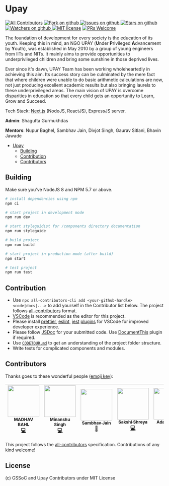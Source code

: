 # Upay

[![All Contributors](https://img.shields.io/badge/all_contributors-7-orange.svg?style=flat-square)](#contributors)
[![Fork on github](https://img.shields.io/github/forks/GirlScriptSummerOfCode/Upay.svg) ](https://github.com/GirlScriptSummerOfCode/Upay/network/members)
[![Issues on github](https://img.shields.io/github/issues/GirlScriptSummerOfCode/Upay.svg) ](https://github.com/GirlScriptSummerOfCode/Upay/issues)
[![Stars on github](https://img.shields.io/github/stars/GirlScriptSummerOfCode/Upay.svg) ](https://github.com/GirlScriptSummerOfCode/Upay/stargazers)
[![Watchers on github](https://img.shields.io/github/watchers/GirlScriptSummerOfCode/Upay.svg) ](https://github.com/GirlScriptSummerOfCode/Upay/watchers)
[![MIT license](https://img.shields.io/github/license/GirlScriptSummerOfCode/Upay.svg)](LICENSE)
[![PRs Welcome](https://img.shields.io/badge/PRs-welcome-brightgreen.svg?style=flat-square)](http://makeapullrequest.com)

The foundation of development for every society is the education of its youth. Keeping this in mind, an NGO UPAY (**U**nder **P**rivileged **A**dvancement by **Y**outh), was established in May 2010 by a group of young engineers from IITs and NITs. It mainly aims to provide opportunities to underprivileged children and bring some sunshine in those deprived lives.

Ever since it's dawn, UPAY Team has been working wholeheartedly in achieving this aim. Its success story can be culminated by the mere fact that where children were unable to do basic arithmetic calculations are now, not just producing excellent academic results but also bringing laurels to these underprivileged areas. The main vision of UPAY is overcome disparities in education so that every child gets an opportunity to Learn, Grow and Succeed.

Tech Stack: [Next.js](https://nextjs.org/) (NodeJS, ReactJS), ExpressJS server.

**Admin**: Shagufta Gurmukhdas

**Mentors**: Nupur Baghel, Sambhav Jain, Divjot Singh, Gaurav Sitlani, Bhavin Jawade

- [Upay](#upay)
  - [Building](#building)
  - [Contribution](#contribution)
  - [Contributors](#contributors)

## Building

Make sure you've NodeJS 8 and NPM 5.7 or above.

```bash
# install dependencies using npm
npm ci

# start project in development mode
npm run dev

# start styleguidist for /components directory documentation
npm run styleguide

# build project
npm run build

# start project in production mode (after build)
npm start

# test project
npm run test
```

## Contribution

- Use `npx all-contributors-cli add <your-github-handle> <code|docs|...>` to add yourself in the Contributor list below. The project follows [all-contributors](https://github.com/kentcdodds/all-contributors) format.
- [VSCode](https://code.visualstudio.com/) is recommended as the editor for this project.
- Please install [prettier](https://marketplace.visualstudio.com/items?itemName=esbenp.prettier-vscode), [eslint](https://marketplace.visualstudio.com/items?itemName=dbaeumer.vscode-eslint), [jest](https://marketplace.visualstudio.com/items?itemName=Orta.vscode-jest) [plugins](https://marketplace.visualstudio.com/) for VSCode for improved developer experience.
- Please follow [JSDoc](http://usejsdoc.org/) for your submitted code. Use [DocumentThis](https://marketplace.visualstudio.com/items?itemName=joelday.docthis) plugin if required.
- Use [`CODETOUR.md`](CODETOUR.md) to get an understanding of the project folder structure.
- Write tests for complicated components and modules.

## Contributors

Thanks goes to these wonderful people ([emoji key](https://github.com/kentcdodds/all-contributors#emoji-key)):

<!-- ALL-CONTRIBUTORS-LIST:START - Do not remove or modify this section -->
<!-- prettier-ignore -->
| [<img src="https://avatars2.githubusercontent.com/u/26179770?v=4" width="100px;"/><br /><sub><b>MADHAV BAHL</b></sub>](http://madhavbahl.tech/)<br />[💻](https://github.com/GirlScriptSummerOfCode/Upay/commits?author=MadhavBahlMD "Code") | [<img src="https://avatars2.githubusercontent.com/u/21311242?v=4" width="100px;"/><br /><sub><b>Minanshu Singh</b></sub>](https://github.com/kryptokinght)<br />[💻](https://github.com/GirlScriptSummerOfCode/Upay/commits?author=kryptokinght "Code") | [<img src="https://avatars3.githubusercontent.com/u/19583619?v=4" width="100px;"/><br /><sub><b>Sambhav Jain</b></sub>](https://sourcerer.io/sambhav2612)<br />[📖](https://github.com/GirlScriptSummerOfCode/Upay/commits?author=sambhav2612 "Documentation") | [<img src="https://avatars2.githubusercontent.com/u/15413534?v=4" width="100px;"/><br /><sub><b>Sakshi Shreya</b></sub>](https://github.com/SakshiShreya)<br />[💻](https://github.com/GirlScriptSummerOfCode/Upay/commits?author=SakshiShreya "Code") | [<img src="https://avatars1.githubusercontent.com/u/13575704?v=4" width="100px;"/><br /><sub><b>Adarsh Lilha</b></sub>](https://github.com/adarshlilha)<br />[💻](https://github.com/GirlScriptSummerOfCode/Upay/commits?author=adarshlilha "Code") | [<img src="https://avatars3.githubusercontent.com/u/6177621?v=4" width="100px;"/><br /><sub><b>Divjot Singh</b></sub>](http://bogas04.github.io)<br />[💻](https://github.com/GirlScriptSummerOfCode/Upay/commits?author=bogas04 "Code") | [<img src="https://avatars3.githubusercontent.com/u/26252118?v=4" width="100px;"/><br /><sub><b>Anshul Mittal</b></sub>](https://github.com/Nshul)<br />[💻](https://github.com/GirlScriptSummerOfCode/Upay/commits?author=Nshul "Code") |
| :---: | :---: | :---: | :---: | :---: | :---: | :---: |

<!-- ALL-CONTRIBUTORS-LIST:END -->

This project follows the [all-contributors](https://github.com/kentcdodds/all-contributors) specification. Contributions of any kind welcome!

## License

(c) GSSoC and Upay Contributors under MIT License
